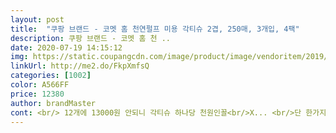 ```yaml
---
layout: post 
title:  "쿠팡 브랜드 - 코멧 홈 천연펄프 미용 각티슈 2겹, 250매, 3개입, 4팩" 
description: 쿠팡 브랜드 - 코멧 홈 천 ..
date: 2020-07-19 14:15:12 
img: https://static.coupangcdn.com/image/product/image/vendoritem/2019/10/30/4402619187/ce2e1079-9953-4759-9cac-ed3b6520bbc8.jpg 
linkUrl: http://me2.do/FkpXmfsQ 
categories: [1002] 
color: A566FF 
price: 12380 
author: brandMaster 
cont: <br/> 12개에 13000원 안되니 각티슈 하나당 천원인꼴<br/>X... <br/>단 한가지 불합격!... <br/>X<br/>.<br/> ★ 꺼내보니 곽도 너무 요란하지않고, 심플 그 자체였습니다.<br/><br/>.<br/> ★ 바닥부분에 보면 푸쉬업기능도 있어요<br/>.<br/> ★ 박스를 개봉!<br/>.<br/> ★ 뽑을때 먼지날림 확실히 적어요거의 없다시피 합니다.<br/> 비염을 달고 사는 저에겐 완전 합격!!!!<br/>.<br/> ★ 순도높은 100% 천연펄프 .<br/> 무형광.<br/>무색소.<br/>무향 이라고 하네요!! 향.<br/>색소 없어요 합격!!!<br/>♥결론은!! 가격대비 가성비 완전 미친겁니다.<br/>♥<br/>가격<br/>가격이 더 안올랐으면 ㅜㅜㅜㅜㅜ.<br/>.<br/><br/>가방에도 휴대용 미용티슈 늘 가지고 다니구요.<br/>.<br/><br/>결과는 대만족입니다<br/>곽디자인에서도 합격!<br/>그래서 다이소에서 살까 하다가 혹시나 해서 쿠팡을 검색하니<br/>그래서 집에 곽티슈는 항상 쟁여두고 써요 ㅎㅎ.<br/>.<br/><br/> 
---
```

 